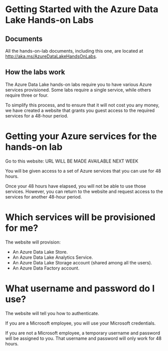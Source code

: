 # Getting Started with the Azure Data Lake Hands-on Labs

## Documents

All the hands-on-lab documents, including this one, are located at http://aka.ms/AzureDataLakeHandsOnLabs.

## How the labs work

The Azure Data Lake hands-on labs require you to have various Azure services provisioned. Some labs require a single service, while others require three or four. 

To simplify this process, and to ensure that it will not cost you any money, we have created a website that grants you guest access to the required services for a 48-hour period.

# Getting your Azure services for the hands-on lab 

Go to this website: URL WILL BE MADE AVAILABLE NEXT WEEK

You will be given access to a set of Azure services that you can use for 48 hours.

Once your 48 hours have elapsed, you will not be able to use those services. However, you can return to the website and request access to the services for another 48-hour period.

# Which services will be provisioned for me?

The website will provision:
- An Azure Data Lake Store.
- An Azure Data Lake Analytics Service.
- An Azure Data Lake Storage account (shared among all the users).
- An Azure Data Factory account.

# What username and password do I use?

The website will tell you how to authenticate.

If you are a Microsoft employee, you will use your Microsoft credentials.

If you are not a Microsoft employee, a temporary username and password will be assigned to you. That username and password will only work for 48 hours.